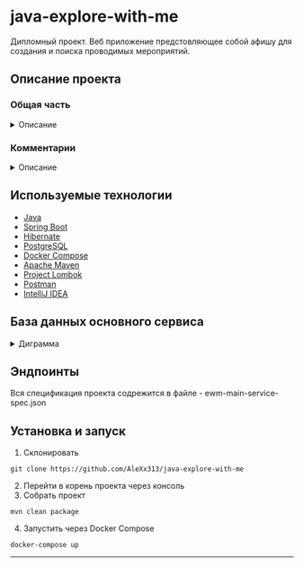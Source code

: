 # java-explore-with-me
Дипломный проект.
Веб приложение предстовляющее собой афишу для создания и поиска проводимых мероприятий.

## Описание проекта
### Общая часть
<details>
  <summary>Описание</summary>
  Свободное время — ценный ресурс. Ежедневно мы планируем, как его потратить — куда и с кем сходить. Сложнее всего в таком планировании поиск информации и переговоры. Нужно учесть много деталей: какие намечаются мероприятия, свободны ли в этот момент друзья, как всех пригласить и где собраться.
Приложение, которое вы будете создавать, — афиша. В этой афише можно предложить какое-либо событие от выставки до похода в кино и собрать компанию для участия в нём.

### Основной сервис
API основного сервиса делится на три части:
- публичная будет доступна без регистрации любому пользователю сети;
- закрытая будет доступна только авторизованным пользователям;
- административная — для администраторов сервиса.

### Требования к публичному API
- Публичный API должен предоставлять возможности поиска и фильтрации событий. Учтите следующие моменты:
сортировка списка событий должна быть организована либо по количеству просмотров, которое будет запрашиваться в сервисе статистики, либо по датам событий;
- при просмотре списка событий должна возвращаться только краткая информация о мероприятиях;
- просмотр подробной информации о конкретном событии нужно настроить отдельно (через отдельный эндпоинт);
- каждое событие должно относиться к какой-то из закреплённых в приложении категорий;
- должна быть настроена возможность получения всех имеющихся категорий и подборок событий (такие подборки будут составлять администраторы ресурса);
- каждый публичный запрос для получения списка событий или полной информации о мероприятии должен фиксироваться сервисом статистики.

###  Требования к API для авторизованных пользователей
Закрытая часть API должна реализовать возможности зарегистрированных пользователей продукта. Вот что нужно учесть:
авторизованные пользователи должны иметь возможность добавлять в приложение новые мероприятия, редактировать их и просматривать после добавления;
должна быть настроена подача заявок на участие в интересующих мероприятиях;
создатель мероприятия должен иметь возможность подтверждать заявки, которые отправили другие пользователи сервиса.
  Требования к API для администратора
- Административная часть API должна предоставлять возможности настройки и поддержки работы сервиса. Обратите внимание на эти пункты:
нужно настроить добавление, изменение и удаление категорий для событий;
- должна появиться возможность добавлять, удалять и закреплять на главной странице подборки мероприятий;
- требуется наладить модерацию событий, размещённых пользователями, — публикация или отклонение;
- также должно быть настроено управление пользователями — добавление, активация, просмотр и удаление.

### Модель данных
  Жизненный цикл события должен включать несколько этапов.
- Создание.
- Ожидание публикации. В статус ожидания публикации событие переходит сразу после создания.
- Публикация. В это состояние событие переводит администратор.
- Отмена публикации. В это состояние событие переходит в двух случаях. Первый — если администратор решил, что его нельзя публиковать. Второй — когда инициатор события решил отменить его на этапе ожидания публикации.
</details>

### Комментарии
<details>
  <summary>Описание</summary>
  
  ### Описание
  Комментарии - дополнение к основному сервису, которое продумывалось самостоятельно.
  
- Комментарии могут оставлять только пользователи. 
- Комментарий не как способ переписки, а как полноценное ревью. 
- 1 пользователь - 1 комментарий. 
- Количество комментариев - часть FullEventDto и PublicEventDto.
- Премодерация комментария не требуется.

### Общие функции

Пользователь может:
- оставить комментарий
- редактировать комментарий
- удалить комментарий
- лайкать или дизлайкать комментарии

Администратор может:
- удалить комментарий

### Модель комментария:
- id
- text
- статус комментария
- Комментируемый эвент
- Комментатор

### Реакция:
- id
- комментарий
- оставивший реакцию юзер
- лайк или дизлайк
</details>

## Используемые технологии
+ [Java](https://www.java.com/)
+ [Spring Boot](https://spring.io/projects/spring-boot)
+ [Hibernate](https://hibernate.org)
+ [PostgreSQL](https://www.postgresql.org)
+ [Docker Compose](https://www.docker.com)
+ [Apache Maven](https://maven.apache.org)
+ [Project Lombok](https://projectlombok.org)
+ [Postman](https://www.postman.com)
+ [IntelliJ IDEA](https://www.jetbrains.com/ru-ru/idea/)
  
## База данных основного сервиса
<details>
  <summary>Диграмма</summary>

  ![image](https://github.com/AleXx313/java-explore-with-me/assets/120128332/bf738ef8-2203-47bd-ab5d-d86e4b866d36)

</details>


## Эндпоинты
Вся спецификация проекта содрежится в файле - ewm-main-service-spec.json

## Установка и запуск
1. Склонировать
```shell
git clone https://github.com/AleXx313/java-explore-with-me
```
2. Перейти в корень проекта через консоль
3. Собрать проект
```shell
mvn clean package
```
4. Запустить через Docker Compose
```shell
docker-compose up
```
---






